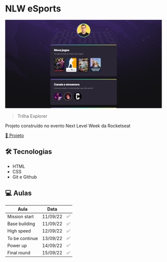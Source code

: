 # NLW eSports

![preview](./.github/preview.png)

> Trilha Explorer

Projeto construído no evento Next Level Week da Rocketseat

[🔗 Projeto](https://ovictorlelis.dev/nlw-esports)

## 🛠️ Tecnologias

- HTML
- CSS
- Git e Github

## 💻 Aulas

| Aula           | Data     |     |
| -------------- | -------- | --- |
| Mission start  | 11/09/22 | ✅  |
| Base building  | 11/09/22 | ✅  |
| High speed     | 12/09/22 | ✅  |
| To be continue | 13/09/22 | ✅  |
| Power up       | 14/09/22 | ✅  |
| Final round    | 15/09/22 | ✅  |
